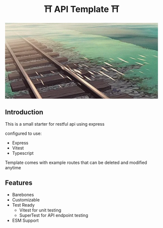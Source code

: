 <h1 align="center">⛩️ API Template ⛩️</h1>
<img src="https://github.com/Kyuuari/Kyuuari/blob/main/Assets/railway.webp" width="100%" height="250px">

## Introduction
This is a small starter for restful api using express

configured to use:

* Express
* Vitest
* Typescript



Template comes with example routes that can be deleted and modified anytime


## Features
* Barebones 
* Customizable
* Test Ready
  * Vitest for unit testing
  * SuperTest for API endpoint testing
* ESM Support

